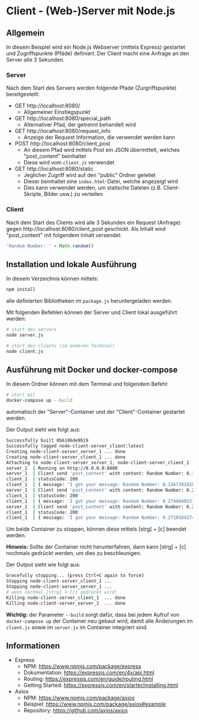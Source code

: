 # Client - (Web-)Server mit Node.js

## Allgemein

In diesem Beispiel wird ein Node.js Webserver (mittels Express) gestartet und Zugriffspunkte (Pfäde) definiert. Der Client macht eine Anfrage an den Server alle 3 Sekunden.

### Server

Nach dem Start des Servers werden folgende Pfade (Zurgriffspunkte) bereitgestellt:

 * GET http://localhost:8080/
   * Allgemeiner Einstiegspunkt
 * GET http://localhost:8080/special_path
   * Alternativer Pfad, der getrennt behandelt wird
 * GET http://localhost:8080/request_info
   * Anzeige der Request Information, die verwendet werden kann
 * POST http://localhost:8080/client_post
   * An diesem Pfad wird mittels Post ein JSON übermittelt, welches "post_content" beinhaltet
   * Diese wird vom `client.js` verwendet
 * GET http://localhost:8080/static
   * Jeglicher Zugriff wird auf den "public" Ordner geleitet
   * Dieser beinhaltet eine `index.html`-Datei, welche angezeigt wird
   * Dies kann verwendet werden, um statische Dateien (z.B. Client-Skripte, Bilder usw.) zu verteilen

### Client

Nach dem Start des Clients wird alle 3 Sekunden ein Request (Anfrage) gegen http://localhost:8080/client_post geschickt. Als Inhalt wird "post_content"  mit folgendem Inhalt versendet:
```js
'Random Number: ' + Math.random()
```
## Installation und lokale Ausführung

In diesem Verzeichnis können mittels:
```sh
npm install
```
alle definierten Bibliotheken im `package.js` heruntergeladen werden.


Mit folgenden Befehlen können der Server und Client lokal ausgeführt werden:

```sh
# start des servers
node server.js

# start des clients (im anderen Terminal)
node client.js
```

## Ausführung mit Docker und docker-compose

In diesem Ordner können mit dem Terminal und folgendem Befehl:

```sh
# start mit
docker-compose up --build
```

automatisch der "Server"-Container und der "Client"-Container gestartet werden.

Der Output sieht wie folgt aus:
```sh
Successfully built 0b6186de9b19
Successfully tagged node-client-server_client:latest
Creating node-client-server_server_1 ... done
Creating node-client-server_client_1 ... done
Attaching to node-client-server_server_1, node-client-server_client_1
server_1  | Running on http://0.0.0.0:8080
server_1  | Client send 'post_content' with content: Random Number: 0.15673919283715887
client_1  | statusCode: 200
client_1  | { message: 'I got your message: Random Number: 0.15673919283715887' }
server_1  | Client send 'post_content' with content: Random Number: 0.27480495317140186
client_1  | statusCode: 200
client_1  | { message: 'I got your message: Random Number: 0.27480495317140186' }
server_1  | Client send 'post_content' with content: Random Number: 0.27105842745517816
client_1  | statusCode: 200
client_1  | { message: 'I got your message: Random Number: 0.27105842745517816' }
```

Um beide Container zu stoppen, können diese mittels [strg] + [c] beendet werden.

**Hinweis:** Sollte der Container nicht herunterfahren, dann kann [strg] + [c] nochmals gedrückt werden, um dies zu beschleunigen.

Der Output sieht wie folgt aus:
```sh
Gracefully stopping... (press Ctrl+C again to force)
Stopping node-client-server_client_1 ... 
Stopping node-client-server_server_1 ... 
# wenn nochmal [strg] + [c] gedrückt wird:
Killing node-client-server_client_1  ... done
Killing node-client-server_server_1  ... done
```

**Wichtig:** der Parameter `--build` sorgt dafür, dass bei jedem Aufruf von `docker-compose up` der Container neu gebaut wird, damit alle Änderungen im `client.js` sowie im `server.js` im Container integriert sind.


## Informationen

 * Express
   * NPM: https://www.npmjs.com/package/express
   * Dokumentation: https://expressjs.com/en/4x/api.html
   * Routing: https://expressjs.com/en/guide/routing.html
   * Getting Started: https://expressjs.com/en/starter/installing.html
 * Axios
   * NPM: https://www.npmjs.com/package/axios
   * Beispiel: https://www.npmjs.com/package/axios#example
   * Repository: https://github.com/axios/axios